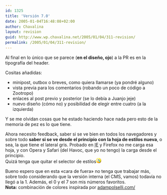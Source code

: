 ```yaml
---
id: 1325
title: 'Versión 7.0'
date: 2005-01-04T16:48:08+02:00
author: Chavalina
layout: revision
guid: http://www.wp.chavalina.net/2005/01/04/311-revision/
permalink: /2005/01/04/311-revision/
---
```

Al final en lo único que se parece (**en el diseño, ojo**) a la PR es en la tipografía del header.

Cositas añadidas:

  * minipost, outbox o breves, como quiera llamarse (ya pondré alguno)
  * vista previa para los comentarios (robando un poco de código a Zootropo)
  * enlaces al post previo y posterior (se lo debía a Juanjo jeje)
  * nuevo diseño (cómo no) y posibilidad de elegir entre cuatro (a la izquierda)

Y se me olvidan cosas que he estado haciendo hace nada pero esto de la memoria de pez es lo que tiene.

Ahora necesito feedback, saber si se ve bien en todos los navegadores y sobre todo **saber si se ve desde el principio con la hoja de estilos nueva**, o sea, la que tiene el lateral gris. Probado en <acronym title="Internet Explorer">IE</acronym> y Firefox no me carga esa hoja, y con Opera y Safari (del Havoc, que yo no tengo) la carga desde el principio.  
Quizá tenga que quitar el selector de estilos![llorar](/imagenes/emoticonos/llorar.gif) 

Bueno espero que en esta «cara de fuera» no tenga que trabajar más, sobre todo considerando que la versión interna (el CMS, vamos) todavía no llegó a la 1. Además, el 0 y el 7 son mis números favoritos.  
**Nota:** combinación de colores inspirada por <a href="http://www.adampolselli.com/" target="_blank">adampolselli.com/</a>